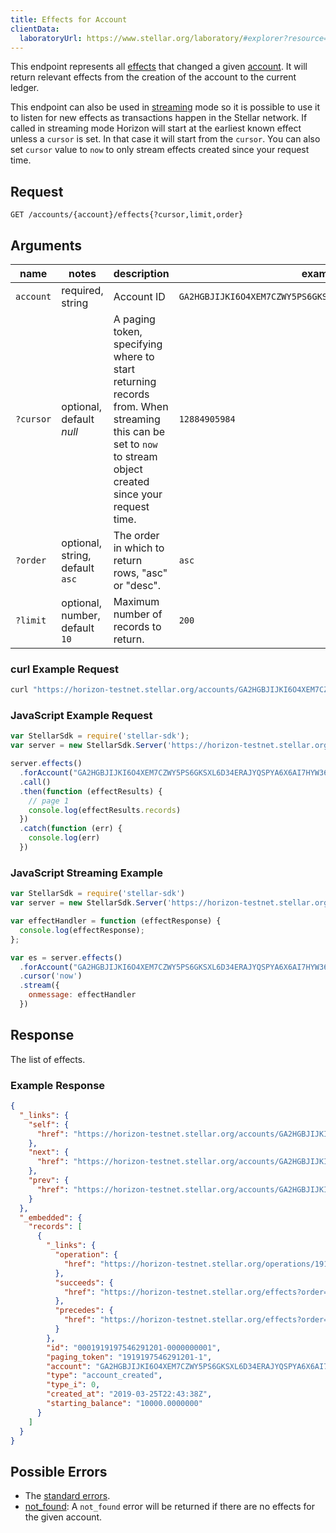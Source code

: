 ```yaml
---
title: Effects for Account
clientData:
  laboratoryUrl: https://www.stellar.org/laboratory/#explorer?resource=effects&endpoint=for_account
---
```


This endpoint represents all [effects](../resources/effect.md) that changed a given
[account](../resources/account.md). It will return relevant effects from the creation of the
account to the current ledger.

This endpoint can also be used in [streaming](../streaming.md) mode so it is possible to use it to
listen for new effects as transactions happen in the Stellar network.
If called in streaming mode Horizon will start at the earliest known effect unless a `cursor` is
set. In that case it will start from the `cursor`. You can also set `cursor` value to `now` to only
stream effects created since your request time.

## Request

```
GET /accounts/{account}/effects{?cursor,limit,order}
```

## Arguments

| name | notes | description | example |
| ---- | ----- | ----------- | ------- |
| `account` | required, string | Account ID | `GA2HGBJIJKI6O4XEM7CZWY5PS6GKSXL6D34ERAJYQSPYA6X6AI7HYW36` |
| `?cursor` | optional, default _null_ | A paging token, specifying where to start returning records from. When streaming this can be set to `now` to stream object created since your request time. | `12884905984` |
| `?order`  | optional, string, default `asc` | The order in which to return rows, "asc" or "desc". | `asc` |
| `?limit`  | optional, number, default `10` | Maximum number of records to return. | `200` |

### curl Example Request

```sh
curl "https://horizon-testnet.stellar.org/accounts/GA2HGBJIJKI6O4XEM7CZWY5PS6GKSXL6D34ERAJYQSPYA6X6AI7HYW36/effects?limit=1"
```

### JavaScript Example Request

```javascript
var StellarSdk = require('stellar-sdk');
var server = new StellarSdk.Server('https://horizon-testnet.stellar.org');

server.effects()
  .forAccount("GA2HGBJIJKI6O4XEM7CZWY5PS6GKSXL6D34ERAJYQSPYA6X6AI7HYW36")
  .call()
  .then(function (effectResults) {
    // page 1
    console.log(effectResults.records)
  })
  .catch(function (err) {
    console.log(err)
  })
```

### JavaScript Streaming Example

```javascript
var StellarSdk = require('stellar-sdk')
var server = new StellarSdk.Server('https://horizon-testnet.stellar.org');

var effectHandler = function (effectResponse) {
  console.log(effectResponse);
};

var es = server.effects()
  .forAccount("GA2HGBJIJKI6O4XEM7CZWY5PS6GKSXL6D34ERAJYQSPYA6X6AI7HYW36")
  .cursor('now')
  .stream({
    onmessage: effectHandler
  })
```

## Response

The list of effects.

### Example Response

```json
{
  "_links": {
    "self": {
      "href": "https://horizon-testnet.stellar.org/accounts/GA2HGBJIJKI6O4XEM7CZWY5PS6GKSXL6D34ERAJYQSPYA6X6AI7HYW36/effects?cursor=&limit=1&order=asc"
    },
    "next": {
      "href": "https://horizon-testnet.stellar.org/accounts/GA2HGBJIJKI6O4XEM7CZWY5PS6GKSXL6D34ERAJYQSPYA6X6AI7HYW36/effects?cursor=1919197546291201-1&limit=1&order=asc"
    },
    "prev": {
      "href": "https://horizon-testnet.stellar.org/accounts/GA2HGBJIJKI6O4XEM7CZWY5PS6GKSXL6D34ERAJYQSPYA6X6AI7HYW36/effects?cursor=1919197546291201-1&limit=1&order=desc"
    }
  },
  "_embedded": {
    "records": [
      {
        "_links": {
          "operation": {
            "href": "https://horizon-testnet.stellar.org/operations/1919197546291201"
          },
          "succeeds": {
            "href": "https://horizon-testnet.stellar.org/effects?order=desc&cursor=1919197546291201-1"
          },
          "precedes": {
            "href": "https://horizon-testnet.stellar.org/effects?order=asc&cursor=1919197546291201-1"
          }
        },
        "id": "0001919197546291201-0000000001",
        "paging_token": "1919197546291201-1",
        "account": "GA2HGBJIJKI6O4XEM7CZWY5PS6GKSXL6D34ERAJYQSPYA6X6AI7HYW36",
        "type": "account_created",
        "type_i": 0,
        "created_at": "2019-03-25T22:43:38Z",
        "starting_balance": "10000.0000000"
      }
    ]
  }
}
```

## Possible Errors

- The [standard errors](../errors.md#Standard-Errors).
- [not_found](../errors/not-found.md): A `not_found` error will be returned if there are no effects for the given account.
